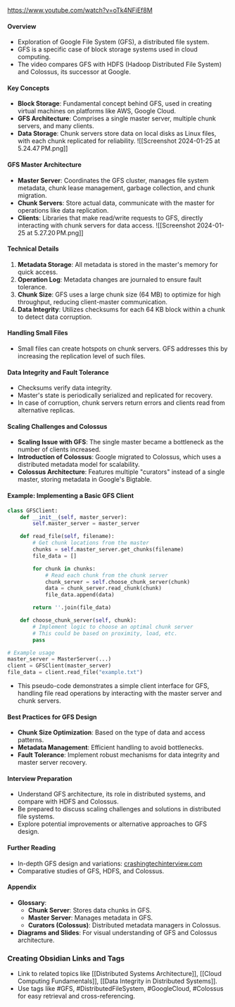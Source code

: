 https://www.youtube.com/watch?v=oTk4NFiEf8M
#### Overview
- Exploration of Google File System (GFS), a distributed file system.
- GFS is a specific case of block storage systems used in cloud computing.
- The video compares GFS with HDFS (Hadoop Distributed File System) and Colossus, its successor at Google.

#### Key Concepts
- **Block Storage**: Fundamental concept behind GFS, used in creating virtual machines on platforms like AWS, Google Cloud.
- **GFS Architecture**: Comprises a single master server, multiple chunk servers, and many clients.
- **Data Storage**: Chunk servers store data on local disks as Linux files, with each chunk replicated for reliability.
![[Screenshot 2024-01-25 at 5.24.47 PM.png]]
#### GFS Master Architecture
- **Master Server**: Coordinates the GFS cluster, manages file system metadata, chunk lease management, garbage collection, and chunk migration.
- **Chunk Servers**: Store actual data, communicate with the master for operations like data replication.
- **Clients**: Libraries that make read/write requests to GFS, directly interacting with chunk servers for data access.
![[Screenshot 2024-01-25 at 5.27.20 PM.png]]
#### Technical Details
1. **Metadata Storage**: All metadata is stored in the master's memory for quick access.
2. **Operation Log**: Metadata changes are journaled to ensure fault tolerance.
3. **Chunk Size**: GFS uses a large chunk size (64 MB) to optimize for high throughput, reducing client-master communication.
4. **Data Integrity**: Utilizes checksums for each 64 KB block within a chunk to detect data corruption.

#### Handling Small Files
- Small files can create hotspots on chunk servers. GFS addresses this by increasing the replication level of such files.

#### Data Integrity and Fault Tolerance
- Checksums verify data integrity.
- Master's state is periodically serialized and replicated for recovery.
- In case of corruption, chunk servers return errors and clients read from alternative replicas.

#### Scaling Challenges and Colossus
- **Scaling Issue with GFS**: The single master became a bottleneck as the number of clients increased.
- **Introduction of Colossus**: Google migrated to Colossus, which uses a distributed metadata model for scalability.
- **Colossus Architecture**: Features multiple "curators" instead of a single master, storing metadata in Google's Bigtable.

#### Example: Implementing a Basic GFS Client
```python
class GFSClient:
    def __init__(self, master_server):
        self.master_server = master_server

    def read_file(self, filename):
        # Get chunk locations from the master
        chunks = self.master_server.get_chunks(filename)
        file_data = []

        for chunk in chunks:
            # Read each chunk from the chunk server
            chunk_server = self.choose_chunk_server(chunk)
            data = chunk_server.read_chunk(chunk)
            file_data.append(data)

        return ''.join(file_data)

    def choose_chunk_server(self, chunk):
        # Implement logic to choose an optimal chunk server
        # This could be based on proximity, load, etc.
        pass

# Example usage
master_server = MasterServer(...)
client = GFSClient(master_server)
file_data = client.read_file("example.txt")
```
- This pseudo-code demonstrates a simple client interface for GFS, handling file read operations by interacting with the master server and chunk servers.

#### Best Practices for GFS Design
- **Chunk Size Optimization**: Based on the type of data and access patterns.
- **Metadata Management**: Efficient handling to avoid bottlenecks.
- **Fault Tolerance**: Implement robust mechanisms for data integrity and master server recovery.

#### Interview Preparation
- Understand GFS architecture, its role in distributed systems, and compare with HDFS and Colossus.
- Be prepared to discuss scaling challenges and solutions in distributed file systems.
- Explore potential improvements or alternative approaches to GFS design.

#### Further Reading
- In-depth GFS design and variations: [crashingtechinterview.com](https://crashingtechinterview.com)
- Comparative studies of GFS, HDFS, and Colossus.

#### Appendix
- **Glossary**:
  - **Chunk Server**: Stores data chunks in GFS.
  - **Master Server**: Manages metadata in GFS.
  - **Curators (Colossus)**: Distributed metadata managers in Colossus.
- **Diagrams and Slides**: For visual understanding of GFS and Colossus architecture.

### Creating Obsidian Links and Tags
- Link to related topics like [[Distributed Systems Architecture]], [[Cloud Computing Fundamentals]], [[Data Integrity in Distributed Systems]].
- Use tags like #GFS, #DistributedFileSystem, #GoogleCloud, #Colossus for easy retrieval and cross-referencing.